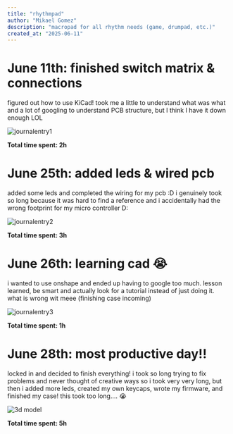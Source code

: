 ```yaml
---
title: "rhythmpad"
author: "Mikael Gomez"
description: "macropad for all rhythm needs (game, drumpad, etc.)"
created_at: "2025-06-11"
---
```


# June 11th: finished switch matrix & connections 

figured out how to use KiCad! took me a little to understand what was what and a lot of googling to understand PCB structure, but I think I have it down enough LOL

![journalentry1](https://github.com/user-attachments/assets/40770818-959c-45f1-80bc-b876644ed458)

**Total time spent: 2h**

# June 25th: added leds & wired pcb

added some leds and completed the wiring for my pcb :D
i genuinely took so long because it was hard to find a reference and i accidentally had the wrong footprint for my micro controller D:

![journalentry2](https://github.com/user-attachments/assets/8b7defa2-c0fd-45f7-bb68-cc35ee90a7aa)

**Total time spent: 3h**

# June 26th: learning cad :sob:

i wanted to use onshape and ended up having to google too much. lesson learned, be smart and actually look for a tutorial instead of just doing it.
what is wrong wit meee (finishing case incoming)

![journalentry3](https://github.com/user-attachments/assets/952c2e74-3e37-4f57-8a6a-2ccd5fb85baf)

**Total time spent: 1h**

# June 28th: most productive day!!

locked in and decided to finish everything! i took so long trying to fix problems and never thought of creative ways so i took very very long,
but then i added more leds, created my own keycaps, wrote my firmware, and finished my case! this took too long.... :sob:

![3d model](https://github.com/user-attachments/assets/ad3c2b7b-2ed4-4e57-96b6-cc72898862d9)

**Total time spent: 5h**
